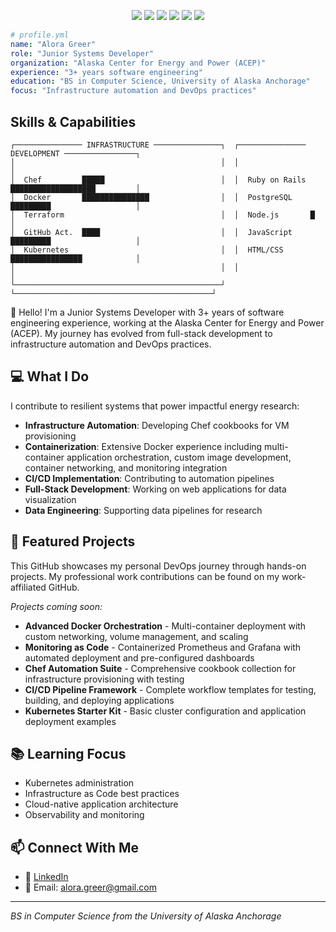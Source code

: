 <div align="center">

![](https://img.shields.io/badge/Chef-F09820?style=flat&logo=chef&logoColor=white)
![](https://img.shields.io/badge/Docker-2496ED?style=flat&logo=docker&logoColor=white)
![](https://img.shields.io/badge/Ruby_on_Rails-CC0000?style=flat&logo=ruby-on-rails&logoColor=white)
![](https://img.shields.io/badge/Terraform-7B42BC?style=flat&logo=terraform&logoColor=white)
![](https://img.shields.io/badge/GitHub_Actions-2088FF?style=flat&logo=github-actions&logoColor=white)
![](https://img.shields.io/badge/Kubernetes-326CE5?style=flat&logo=kubernetes&logoColor=white)

</div>

```yaml
# profile.yml
name: "Alora Greer"
role: "Junior Systems Developer"
organization: "Alaska Center for Energy and Power (ACEP)"
experience: "3+ years software engineering"
education: "BS in Computer Science, University of Alaska Anchorage"
focus: "Infrastructure automation and DevOps practices"
```

## Skills & Capabilities

```
┌─────────────── INFRASTRUCTURE ───────────────┐  ┌─────────────── DEVELOPMENT ────────────────┐
│                                              │  │                                            │
│  Chef         █████                          │  │  Ruby on Rails ███████████████████         │
│  Docker       ███████████████                │  │  PostgreSQL    █████████                   │
│  Terraform                                   │  │  Node.js       █                           │
│  GitHub Act.  ████                           │  │  JavaScript    █████████                   │
│  Kubernetes                                  │  │  HTML/CSS      ████████████████            │
│                                              │  │                                            │
└──────────────────────────────────────────────┘  └────────────────────────────────────────────┘
```

👋 Hello! I'm a Junior Systems Developer with 3+ years of software engineering experience, working at the Alaska Center for Energy and Power (ACEP). My journey has evolved from full-stack development to infrastructure automation and DevOps practices.

## 💻 What I Do

I contribute to resilient systems that power impactful energy research:

- **Infrastructure Automation**: Developing Chef cookbooks for VM provisioning
- **Containerization**: Extensive Docker experience including multi-container application orchestration, custom image development, container networking, and monitoring integration
- **CI/CD Implementation**: Contributing to automation pipelines
- **Full-Stack Development**: Working on web applications for data visualization
- **Data Engineering**: Supporting data pipelines for research

## 🚀 Featured Projects

This GitHub showcases my personal DevOps journey through hands-on projects. My professional work contributions can be found on my work-affiliated GitHub.

*Projects coming soon:*
- **Advanced Docker Orchestration** - Multi-container deployment with custom networking, volume management, and scaling
- **Monitoring as Code** - Containerized Prometheus and Grafana with automated deployment and pre-configured dashboards
- **Chef Automation Suite** - Comprehensive cookbook collection for infrastructure provisioning with testing
- **CI/CD Pipeline Framework** - Complete workflow templates for testing, building, and deploying applications
- **Kubernetes Starter Kit** - Basic cluster configuration and application deployment examples

## 📚 Learning Focus

- Kubernetes administration
- Infrastructure as Code best practices
- Cloud-native application architecture
- Observability and monitoring

## 📫 Connect With Me

- 💼 [LinkedIn](https://linkedin.com/in/alora-greer)
- 📧 Email: alora.greer@gmail.com

---
*BS in Computer Science from the University of Alaska Anchorage*
